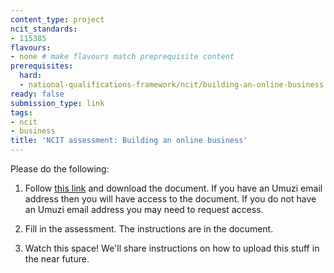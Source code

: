 ```yaml
---
content_type: project
ncit_standards:
- 115385
flavours:
- none # make flavours match preprequisite content 
prerequisites:
  hard: 
  - national-qualifications-framework/ncit/building-an-online-business
ready: false
submission_type: link 
tags:
- ncit
- business
title: 'NCIT assessment: Building an online business'
---
```


Please do the following:

1. Follow [this link](https://drive.google.com/file/d/1E_L8qX2lOJxx9RU3KJaCmKNyycaikQ8B/view?usp=sharing) and download the document. If you have an Umuzi email address then you will have access to the document. If you do not have an Umuzi email address you may need to request access.

2. Fill in the assessment. The instructions are in the document. 
   
3. Watch this space! We'll share instructions on how to upload this stuff in the near future.